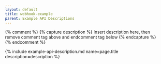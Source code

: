```yaml
---
layout: default
title: webhook-example
parent: Example API Descriptions
---
```


{% comment %}
{% capture description %}
Insert description here, then remove comment tag above and endcomment tag below
{% endcapture %}
{% endcomment %}

{% include example-api-description.md name=page.title description=description %}
